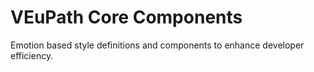 # VEuPath Core Components

Emotion based style definitions and components to enhance developer efficiency.
